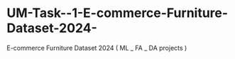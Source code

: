 # UM-Task--1-E-commerce-Furniture-Dataset-2024-
E-commerce Furniture Dataset 2024  (  ML _ FA _ DA projects )
